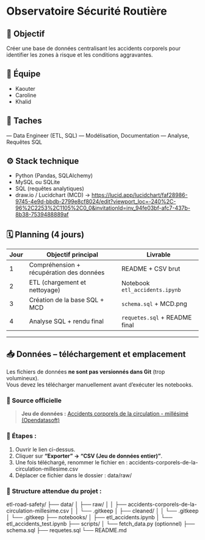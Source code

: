# Observatoire Sécurité Routière

## 🎯 Objectif
Créer une base de données centralisant les accidents corporels pour identifier les zones à risque et les conditions aggravantes.

## 👥 Équipe
- Kaouter
- Caroline  
- Khalid 

## 👥 Taches 
— Data Engineer (ETL, SQL)
— Modélisation, Documentation
— Analyse, Requêtes SQL

## ⚙️ Stack technique
- Python (Pandas, SQLAlchemy)
- MySQL ou SQLite
- SQL (requêtes analytiques)
- draw.io / Lucidchart (MCD) -> https://lucid.app/lucidchart/faf28986-9745-4e9d-bbdb-2799e8cf8024/edit?viewport_loc=-240%2C-96%2C2253%2C1105%2C0_0&invitationId=inv_94fe03bf-afc7-437b-8b38-7539488889af

## 🗓️ Planning (4 jours)
| Jour | Objectif principal | Livrable |
|------|---------------------|-----------|
| 1 | Compréhension + récupération des données | README + CSV brut |
| 2 | ETL (chargement et nettoyage) | Notebook `etl_accidents.ipynb` |
| 3 | Création de la base SQL + MCD | `schema.sql` + MCD.png |
| 4 | Analyse SQL + rendu final | `requetes.sql` + README final |

---

## 📥 Données – téléchargement et emplacement

Les fichiers de données **ne sont pas versionnés dans Git** (trop volumineux).  
Vous devez les télécharger manuellement avant d’exécuter les notebooks.

### 🔗 Source officielle
> **Jeu de données :** [Accidents corporels de la circulation - millésimé (Opendatasoft)](https://public.opendatasoft.com/explore/dataset/accidents-corporels-de-la-circulation-millesime/export/)

### 🧭 Étapes :
1. Ouvrir le lien ci-dessus.  
2. Cliquer sur **“Exporter” → “CSV (Jeu de données entier)”**.  
3. Une fois téléchargé, renommer le fichier en : accidents-corporels-de-la-circulation-millesime.csv
4. Déplacer ce fichier dans le dossier :
data/raw/


### 📂 Structure attendue du projet :
etl-road-safety/
├── data/
│ ├── raw/
│ │ ├── accidents-corporels-de-la-circulation-millesime.csv
│ │ └── .gitkeep
│ ├── cleaned/
│ │ └── .gitkeep
│ └── .gitkeep
├── notebooks/
│ ├── etl_accidents.ipynb
│ └── etl_accidents_test.ipynb
├── scripts/
│ └── fetch_data.py (optionnel)
├── schema.sql
├── requetes.sql
└── README.md